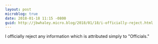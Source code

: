 ```yaml
---
layout: post
microblog: true
date: 2018-01-18 11:15 -0800
guid: http://jbwhaley.micro.blog/2018/01/18/i-officially-reject.html
---
```

I officially reject any information which is attributed simply to "Officials."
